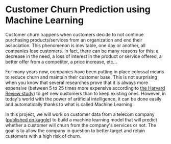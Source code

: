 # Customer Churn Prediction using Machine Learning

Customer churn happens when customers decide to not continue purchasing products/services from an organization and end their association. This phenomenon is inevitable, one day or another, all companies lose customers. In fact, there can be many reasons for this: a decrease in the need, a loss of interest in the product or service offered, a better offer from a competitor, a price increase, etc…

For many years now, companies have been putting in place colossal means to reduce churn and maintain their customer base. This is not surprising when you know that several researches prove that it is always more expensive (between 5 to 25 times more expensive according to [the Harvard Review study](https://hbr.org/2014/10/the-value-of-keeping-the-right-customers)) to get new customers than to keep existing ones. However, in today's world with the power of artificial intelligence, it can be done easily and automatically thanks to what is called Machine Learning.

In this project, we will work on customer data from a telecom company ([published on kaggle](https://www.kaggle.com/datasets/blastchar/telco-customer-churn)) to build a machine learning model that will predict whether a customer will churn from the company's services or not. The goal is to allow the company in question to better target and retain customers with a high risk of churn.
